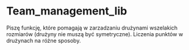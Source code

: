 # Team_management_lib
Piszę funkcję, które pomagają w zarzadzaniu drużynami wszelakich rozmiarów (drużyny nie muszą być symetryczne). Liczenia punktów w drużynach na różne sposoby.
